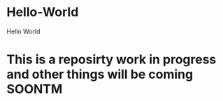 # Hello-World
Hello World 
# This is a reposirty work in progress and other things will be coming SOONTM
